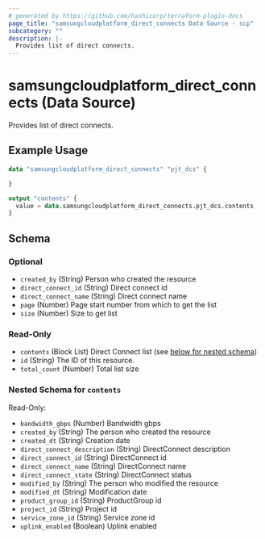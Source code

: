 ```yaml
---
# generated by https://github.com/hashicorp/terraform-plugin-docs
page_title: "samsungcloudplatform_direct_connects Data Source - scp"
subcategory: ""
description: |-
  Provides list of direct connects.
---
```


# samsungcloudplatform_direct_connects (Data Source)

Provides list of direct connects.

## Example Usage

```terraform
data "samsungcloudplatform_direct_connects" "pjt_dcs" {

}

output "contents" {
  value = data.samsungcloudplatform_direct_connects.pjt_dcs.contents
}
```

<!-- schema generated by tfplugindocs -->
## Schema

### Optional

- `created_by` (String) Person who created the resource
- `direct_connect_id` (String) Direct connect id
- `direct_connect_name` (String) Direct connect name
- `page` (Number) Page start number from which to get the list
- `size` (Number) Size to get list

### Read-Only

- `contents` (Block List) Direct Connect list (see [below for nested schema](#nestedblock--contents))
- `id` (String) The ID of this resource.
- `total_count` (Number) Total list size

<a id="nestedblock--contents"></a>
### Nested Schema for `contents`

Read-Only:

- `bandwidth_gbps` (Number) Bandwidth gbps
- `created_by` (String) The person who created the resource
- `created_dt` (String) Creation date
- `direct_connect_description` (String) DirectConnect description
- `direct_connect_id` (String) DirectConnect id
- `direct_connect_name` (String) DirectConnect name
- `direct_connect_state` (String) DirectConnect status
- `modified_by` (String) The person who modified the resource
- `modified_dt` (String) Modification date
- `product_group_id` (String) ProductGroup id
- `project_id` (String) Project id
- `service_zone_id` (String) Service zone id
- `uplink_enabled` (Boolean) Uplink enabled


